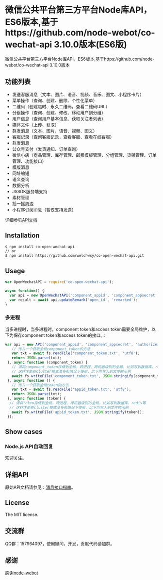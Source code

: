 微信公共平台第三方平台Node库API，ES6版本,基于https://github.com/node-webot/co-wechat-api 3.10.0版本(ES6版)
===========
微信公共平台第三方平台Node库API，ES6版本,基于https://github.com/node-webot/co-wechat-api 3.10.0版本

## 功能列表
- 发送客服消息（文本、图片、语音、视频、音乐、图文、小程序卡片）
- 菜单操作（查询、创建、删除、个性化菜单）
- 二维码（创建临时、永久二维码，查看二维码URL）
- 分组操作（查询、创建、修改、移动用户到分组）
- 用户信息（查询用户基本信息、获取关注者列表）
- 媒体文件（上传、获取）
- 群发消息（文本、图片、语音、视频、图文）
- 客服记录（查询客服记录，查看客服、查看在线客服）
- 群发消息
- 公众号支付（发货通知、订单查询）
- 微信小店（商品管理、库存管理、邮费模板管理、分组管理、货架管理、订单管理、功能接口）
- 模版消息
- 网址缩短
- 语义查询
- 数据分析
- JSSDK服务端支持
- 素材管理
- 摇一摇周边
- 小程序订阅消息（暂仅支持发送）

详细参见[API文档](http://doxmate.cool/node-webot/co-wechat-api/api.html)


## Installation

```sh
$ npm install co-open-wechat-api
// or
$ npm install https://github.com/welchwsy/co-open-wechat-api.git
```

## Usage

```js
var OpenWechatAPI = require('co-open-wechat-api');

async function() {
  var api = new OpenWechatAPI('component_appid', 'component_appsecret', 'authorizer_appid', 'authorizer_refresh_token', 'componentVerifyTicket');
  var result = await api.updateRemark('open_id', 'remarked');
}
```

### 多进程
当多进程时，当多进程时，component token和access token需要全局维护，以下为保存component token和access token的接口。：

```js
var api = new API('component_appid', 'component_appsecret', 'authorizer_appid', 'authorizer_refresh_token', 'component_verify_ticket', async function () {
   // 传入一个获取全局component_token的方法
   var txt = await fs.readFile('component_token.txt', 'utf8');
   return JSON.parse(txt);
 }, async function (component_token) {
   // 请将component_token存储到全局，跨进程、跨机器级别的全局，比如写到数据库、redis等
   // 这样才能在cluster模式及多机情况下使用，以下为写入到文件的示例
   await fs.writeFile('component_token.txt', JSON.stringify(component_token));
 }, async function () {
   // 传入一个获取全局token的方法
   var txt = await fs.readFile('appid_token.txt', 'utf8');
   return JSON.parse(txt);
 }, async function (token) {
  // 请将token存储到全局，跨进程、跨机器级别的全局，比如写到数据库、redis等
  // 这样才能在cluster模式及多机情况下使用，以下为写入到文件的示例
   await fs.writeFile('appid_token.txt', JSON.stringify(token));
 });
```

## Show cases
### Node.js API自动回复


欢迎关注。


## 详细API
原始API文档请参见：[消息接口指南](http://mp.weixin.qq.com/wiki/index.php?title=消息接口指南)。
## License
The MIT license.

## 交流群
QQ群：157964097，使用疑问，开发，贡献代码请加群。

## 感谢
感谢[node-webot](https://github.com/node-webot)
